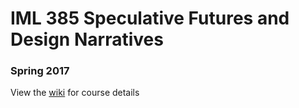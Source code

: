 # IML 385 Speculative Futures and Design Narratives
### Spring 2017

View the [wiki](https://github.com/trojanmediaarts/iml385/wiki) for course details

